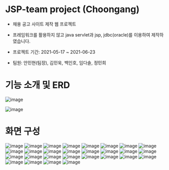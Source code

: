 # JSP-team project (Choongang)

* 채용 공고 사이트 제작 웹 프로젝트

* 프레임워크를 활용하지 않고 java servlet과 jsp, jdbc(oracle)를 이용하여 제작하였습니다.

* 프로젝트 기간: 2021-05-17 ~ 2021-06-23

* 팀원: 안민현(팀장), 김민욱, 백인호, 임다솔, 정민희


# 기능 소개 및 ERD
![image](https://user-images.githubusercontent.com/86593526/144083641-a5d6679d-dacc-41d9-8c20-707bfbdcac44.png)

![image](https://user-images.githubusercontent.com/86593526/144083709-1ec91f45-f413-441b-8741-133f4c4bbffb.png)


# 화면 구성
![image](https://user-images.githubusercontent.com/86593526/144083816-e80e6999-38cd-4a4f-8f6c-49c05afb8349.png)
![image](https://user-images.githubusercontent.com/86593526/144083945-df558e0a-75da-4679-9f9e-b52f15a3e970.png)
![image](https://user-images.githubusercontent.com/86593526/144083996-8b9edfc9-0146-448f-9d87-61827e9a5232.png)
![image](https://user-images.githubusercontent.com/86593526/144084085-6628ea34-2f2b-4b35-88ab-af6e7365ecc6.png)
![image](https://user-images.githubusercontent.com/86593526/144084112-1b4f4a95-77de-402a-b13c-da466a4f5180.png)
![image](https://user-images.githubusercontent.com/86593526/144084124-063856ce-8a84-4bff-8550-50965f2bbcfd.png)
![image](https://user-images.githubusercontent.com/86593526/144084143-ed1293c6-bbdb-423a-bc69-03b3aca9f9ab.png)
![image](https://user-images.githubusercontent.com/86593526/144084177-ae97949d-dfef-43e8-83ad-9a26e0ddb7fb.png)
![image](https://user-images.githubusercontent.com/86593526/144084199-4b3dcea5-a225-4015-813e-d919eb7c8c3e.png)
![image](https://user-images.githubusercontent.com/86593526/144084211-3e9f95f8-e352-49a2-bd44-2d367c34ff7f.png)
![image](https://user-images.githubusercontent.com/86593526/144084225-d8241868-8c85-47ee-8b4d-103bc235abdd.png)
![image](https://user-images.githubusercontent.com/86593526/144084237-9976771e-1482-4870-81de-8b9e6a403aad.png)
![image](https://user-images.githubusercontent.com/86593526/144084248-1140726d-500e-4289-8bc1-bffd0e81b575.png)
![image](https://user-images.githubusercontent.com/86593526/144084260-e98dfd85-076c-4c32-bb6e-c50c35e70a45.png)
![image](https://user-images.githubusercontent.com/86593526/144084275-c536a811-6b6c-4333-9164-7b25be82a547.png)
![image](https://user-images.githubusercontent.com/86593526/144084290-70bf170c-53a7-4d01-a023-015a55faae24.png)
![image](https://user-images.githubusercontent.com/86593526/144084305-616be242-18ca-478e-af80-37f82ae6a6f8.png)
![image](https://user-images.githubusercontent.com/86593526/144084324-7c623851-9f5e-490a-bdf9-98f239325b40.png)
![image](https://user-images.githubusercontent.com/86593526/144084336-d0af444b-93fa-4084-b94f-ac6205d27038.png)
![image](https://user-images.githubusercontent.com/86593526/144084359-dce6590a-db91-4256-9c6f-b6fbb2cd9e43.png)
![image](https://user-images.githubusercontent.com/86593526/144084378-b9e47d33-3bef-42c0-8109-bb6023e21fad.png)
![image](https://user-images.githubusercontent.com/86593526/144084390-9080ef96-0aa4-48f0-b831-f4f221e83d91.png)
![image](https://user-images.githubusercontent.com/86593526/144084404-5546a92d-1742-4d76-88fc-14e5e8ecade2.png)
![image](https://user-images.githubusercontent.com/86593526/144084409-dcf65baa-043c-402b-b9ec-31b67149b875.png)
![image](https://user-images.githubusercontent.com/86593526/144084423-58494411-23ea-493c-ac22-232cc0662ed4.png)
![image](https://user-images.githubusercontent.com/86593526/144084434-449848eb-4db4-46a4-8947-eb98825c77b7.png)
![image](https://user-images.githubusercontent.com/86593526/144084446-972091f5-d841-40ce-a857-f26a3bd79c82.png)
![image](https://user-images.githubusercontent.com/86593526/144084456-46522543-ce64-4e7e-93a5-7c5a51b70240.png)



